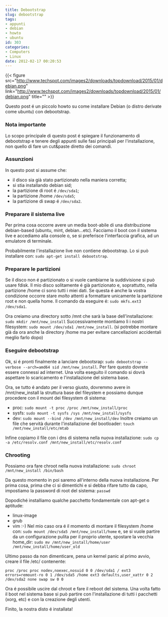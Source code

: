 ```yaml
---
title: Debootstrap
slug: debootstrap
tags:
- appunti
- debian
- howto
- ubuntu
id: 303
categories:
- Computers
- Linux
date: 2012-02-17 00:20:53
---
```


{{< figure src="http://www.techspot.com/images2/downloads/topdownload/2015/01/debian.png" link="http://www.techspot.com/images2/downloads/topdownload/2015/01/debian.png" title="" >}}

Questo post é un piccolo howto su come installare Debian (o distro derivate come ubuntu) con debootstrap.

<!--more-->

### Nota importante

Lo scopo principale di questo post é spiegare il funzionamento di debootstrap e tenere degli appunti sulle fasi principali per l'installazione, non quello di fare un cut&amp;paste diretto dei comandi.

### Assunzioni

In questo post si assume che:

*   il disco sia già stato partizionato nella maniera corretta;
*   si stia installando debian sid;
*   la partizione di root é `/dev/sda1`;
*   la partizione /home `/dev/sda5`;
*   la partizione di swap é `/dev/sda2`.

### Preparare il sistema live

Per prima cosa occorre avere un media boot-abile di una distribuzione debian-based (ubuntu, mint, debian...etc). Facciamo il boot con il sistema live e accediamo alla console o, se si preferisce l'interfaccia grafica, ad un emulatore di terminale.

Probabilmente l'installazione live non contiene debootstrap. Lo si può installare con:
`sudo apt-get install debootstrap`.

### Preparare le partizioni

Se il disco non é partizionato o si vuole cambiarne la suddivisione si può usare fdisk. Il mio disco solitamente é già partizionato e, soprattutto, nella partizione /home ci sono tutti i miei dati. Se questa é anche la vostra condizione occorre stare *molto* attenti a formattare unicamente la partizione root e non quella home. Il comando da eseguire é:
`sudo mkfs.ext3 /dev/sda1`.

Ora creiamo una directory sotto /mnt che sarà la base dell'installazione:
`sudo mkdir /mnt/new_install`
Successivamente montiamo lì i nostri filesystem:
`sudo mount /dev/sda1 /mnt/new_install`. (si potrebbe montare già da ora anche la directory /home ma per evitare cancellazioni accidentali meglio farlo dopo)

### Eseguire debootstrap

Ok, si é pronti finalmente a lanciare debootsrap:
`sudo debootstrap --verbose --arch=amd64 sid /mnt/new_install`.
Per fare questo dovrete essere connessi ad internet. Una volta eseguito il comando si dovrà aspettare lo scaricamento e l'installazione del sistema base.

Ora, se tutto é andato per il verso giusto, dovremmo avere in /mnt/new_install la struttura base del fileystem e possiamo dunque procedere con il mount dei filesystem di sistema:

*   proc: `sudo mount -t proc /proc /mnt/new_install/proc`
*   sysfs: `sudo mount -t sysfs /sys /mnt/new_install/sysfs`
*   dev: `sudo mount --bind /dev /mnt/new_install/dev`
Inoltre creiamo un file che servità durante l'installazione del bootloader:
`touch /mnt/new_install/etc/mtab`

Infine copiamo il file con i dns di sistema nella nuova installazione:
`sudo cp -a /etc/resolv.conf /mnt/new_install/etc/resolv.conf`

### Chrooting

Possiamo ora fare chroot nella nuova installazione:
`sudo chroot /mnt/new_install /bin/bash`

Da questo momento in poi saremo all'interno della nuova installazione.
Per prima cosa, prima che ci si dimentichi e si debba rifare tutto da capo, impostiamo la password di root del sistema:
`passwd`

Dopodiché installiamo qualche pacchetto fondamentale con apt-get o aptitude:

*   linux-image
*   grub
*   vim :-)
Nel mio caso ora é il momento di montare il filesystem /home con:
`sudo mount /dev/sda5 /mnt/new_install/home`
e, se si vuole partire da un configurazione pulita per il proprio utente, spostare la vecchia home_dir:
`sudo mv /mnt/new_install/home/user /mnt/new_install/home/user_old`

Ultimo passo da non dimenticare, pena un kernel panic al primo avvio, creare il file /etc/ contenente:

`proc /proc proc nodev,noexec,nosuid 0 0
/dev/sda1 / ext3 errors=remount-ro 0 1
/dev/sda5 /home ext3 defaults,user_xattr 0 2
/dev/sda2 none swap sw 0 0`

Ora é possibile uscire dal chroot e fare il reboot del sistema.
Una volta fatto il boot nel sistema base si può partire con l'installazione di tutti i pacchetti (xorg, etc) e con la creazione degli utenti.

Finito, la nostra disto é installata!
